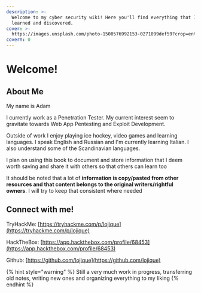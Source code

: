 ```yaml
---
description: >-
  Welcome to my cyber security wiki! Here you'll find everything that I've
  learned and discovered.
cover: >-
  https://images.unsplash.com/photo-1500576992153-0271099def59?crop=entropy&cs=tinysrgb&fm=jpg&ixid=MnwxOTcwMjR8MHwxfHNlYXJjaHwxfHxoZWxsb3xlbnwwfHx8fDE2NTkyMTQ5NDg&ixlib=rb-1.2.1&q=80
coverY: 0
---
```


# Welcome!

## About Me

My name is Adam

I currently work as a Penetration Tester. My current interest seem to gravitate towards Web App Pentesting and Exploit Development.

Outside of work I enjoy playing ice hockey, video games and learning languages. I speak English and Russian and I'm currently learning Italian. I also understand some of the Scandinavian languages.

I plan on using this book to document and store information that I deem worth saving and share it with others so that others can learn too

It should be noted that a lot of **information is copy/pasted from other resources and that content belongs to the original writers/rightful owners**. I will try to keep that consistent where needed

## Connect with me!

TryHackMe: [https://tryhackme.com/p/lojique](https://tryhackme.com/p/lojique)

HackTheBox: [https://app.hackthebox.com/profile/68453](https://app.hackthebox.com/profile/68453)

Github: [https://github.com/lojique](https://github.com/lojique)

{% hint style="warning" %}
Still a very much work in progress, transferring old notes, writing new ones and organizing everything to my liking
{% endhint %}
